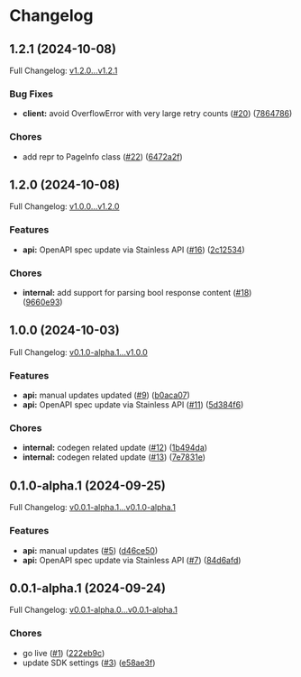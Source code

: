 # Changelog

## 1.2.1 (2024-10-08)

Full Changelog: [v1.2.0...v1.2.1](https://github.com/Find-AI/find-ai-python/compare/v1.2.0...v1.2.1)

### Bug Fixes

* **client:** avoid OverflowError with very large retry counts ([#20](https://github.com/Find-AI/find-ai-python/issues/20)) ([7864786](https://github.com/Find-AI/find-ai-python/commit/78647867531c1dacaab324e228d87048c80f93fb))


### Chores

* add repr to PageInfo class ([#22](https://github.com/Find-AI/find-ai-python/issues/22)) ([6472a2f](https://github.com/Find-AI/find-ai-python/commit/6472a2f1f9379b905bcc7f7d70eb2a3da088d09f))

## 1.2.0 (2024-10-08)

Full Changelog: [v1.0.0...v1.2.0](https://github.com/Find-AI/find-ai-python/compare/v1.0.0...v1.2.0)

### Features

* **api:** OpenAPI spec update via Stainless API ([#16](https://github.com/Find-AI/find-ai-python/issues/16)) ([2c12534](https://github.com/Find-AI/find-ai-python/commit/2c12534ff3c1c76caf1ea0a627a76b335c23b5e3))


### Chores

* **internal:** add support for parsing bool response content ([#18](https://github.com/Find-AI/find-ai-python/issues/18)) ([9660e93](https://github.com/Find-AI/find-ai-python/commit/9660e9335272283ad44db1838bdfc0a3afb45815))

## 1.0.0 (2024-10-03)

Full Changelog: [v0.1.0-alpha.1...v1.0.0](https://github.com/Find-AI/find-ai-python/compare/v0.1.0-alpha.1...v1.0.0)

### Features

* **api:** manual updates updated ([#9](https://github.com/Find-AI/find-ai-python/issues/9)) ([b0aca07](https://github.com/Find-AI/find-ai-python/commit/b0aca073da989b196bbf1a3e64b0d47d094b6b3b))
* **api:** OpenAPI spec update via Stainless API ([#11](https://github.com/Find-AI/find-ai-python/issues/11)) ([5d384f6](https://github.com/Find-AI/find-ai-python/commit/5d384f6305f7865191592ee3f337ebfdae8842bd))


### Chores

* **internal:** codegen related update ([#12](https://github.com/Find-AI/find-ai-python/issues/12)) ([1b494da](https://github.com/Find-AI/find-ai-python/commit/1b494da80f2e1344120fbef42dc3792c0833265d))
* **internal:** codegen related update ([#13](https://github.com/Find-AI/find-ai-python/issues/13)) ([7e7831e](https://github.com/Find-AI/find-ai-python/commit/7e7831e72783e50ec538bbd13a80be31f7188df4))

## 0.1.0-alpha.1 (2024-09-25)

Full Changelog: [v0.0.1-alpha.1...v0.1.0-alpha.1](https://github.com/Find-AI/find-ai-python/compare/v0.0.1-alpha.1...v0.1.0-alpha.1)

### Features

* **api:** manual updates ([#5](https://github.com/Find-AI/find-ai-python/issues/5)) ([d46ce50](https://github.com/Find-AI/find-ai-python/commit/d46ce5025103249636ae9a789b67b1c5fc0c717e))
* **api:** OpenAPI spec update via Stainless API ([#7](https://github.com/Find-AI/find-ai-python/issues/7)) ([84d6afd](https://github.com/Find-AI/find-ai-python/commit/84d6afd94a7940075210f03767de0e76caaee225))

## 0.0.1-alpha.1 (2024-09-24)

Full Changelog: [v0.0.1-alpha.0...v0.0.1-alpha.1](https://github.com/Find-AI/find-ai-python/compare/v0.0.1-alpha.0...v0.0.1-alpha.1)

### Chores

* go live ([#1](https://github.com/Find-AI/find-ai-python/issues/1)) ([222eb9c](https://github.com/Find-AI/find-ai-python/commit/222eb9cb10ce5f49a1f03b9e6e6e629bf3baadab))
* update SDK settings ([#3](https://github.com/Find-AI/find-ai-python/issues/3)) ([e58ae3f](https://github.com/Find-AI/find-ai-python/commit/e58ae3f46bac80cc33050298250f66f7d8e8ee2c))
